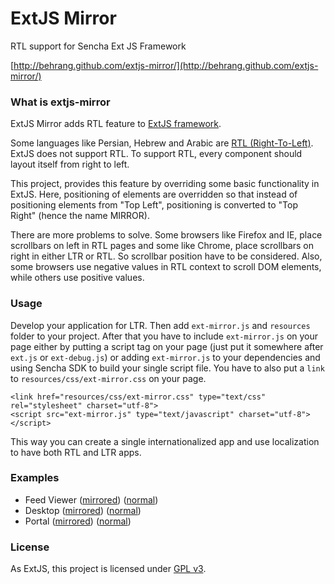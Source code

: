 ExtJS Mirror
============

RTL support for Sencha Ext JS Framework

[http://behrang.github.com/extjs-mirror/](http://behrang.github.com/extjs-mirror/)

### What is extjs-mirror
ExtJS Mirror adds RTL feature to [ExtJS framework](http://www.sencha.com/products/extjs/).

Some languages like Persian, Hebrew and Arabic are [RTL (Right-To-Left)](http://en.wikipedia.org/wiki/Right-to-left). ExtJS does not support RTL. To support RTL, every component should layout itself from right to left.

This project, provides this feature by overriding some basic functionality in ExtJS. Here, positioning of elements are overridden so that instead of positioning elements from "Top Left", positioning is converted to "Top Right" (hence the name MIRROR).

There are more problems to solve. Some browsers like Firefox and IE, place scrollbars on left in RTL pages and some like Chrome, place scrollbars on right in either LTR or RTL. So scrollbar position have to be considered. Also, some browsers use negative values in RTL context to scroll DOM elements, while others use positive values.

### Usage
Develop your application for LTR. Then add `ext-mirror.js` and `resources` folder to your project. After that you have to include `ext-mirror.js` on your page either by putting a script tag on your page (just put it somewhere after `ext.js` or `ext-debug.js`) or adding `ext-mirror.js` to your dependencies and using Sencha SDK to build your single script file. You have to also put a `link` to `resources/css/ext-mirror.css` on your page.

    <link href="resources/css/ext-mirror.css" type="text/css" rel="stylesheet" charset="utf-8">
    <script src="ext-mirror.js" type="text/javascript" charset="utf-8"></script>

This way you can create a single internationalized app and use localization to have both RTL and LTR apps.

### Examples
* Feed Viewer ([mirrored](http://behrang.github.com/extjs-mirror/examples/feed-viewer.html)) ([normal](http://behrang.github.com/extjs-mirror/examples/feed-viewer.html?ext-mirror-off))
* Desktop ([mirrored](http://behrang.github.com/extjs-mirror/examples/desktop.html)) ([normal](http://behrang.github.com/extjs-mirror/examples/desktop.html?ext-mirror-off))
* Portal ([mirrored](http://behrang.github.com/extjs-mirror/examples/portal.html)) ([normal](http://behrang.github.com/extjs-mirror/examples/portal.html?ext-mirror-off))

### License
As ExtJS, this project is licensed under [GPL v3](http://www.gnu.org/licenses/gpl.html).